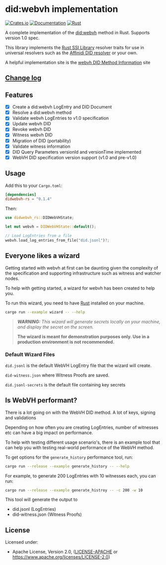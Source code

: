 # did:webvh implementation

[![Crates.io](https://img.shields.io/crates/v/didwebvh-rs.svg)](https://crates.io/crates/didwebvh-rs)
[![Documentation](https://docs.rs/didwebvh-rs/badge.svg)](https://docs.rs/didwebvh-rs)
[![Rust](https://img.shields.io/badge/rust-1.88.0%2B-blue.svg?maxAge=3600)](https://github.com/decentralized-identity/didwebvh-rs)

A complete implementation of the [did:webvh](https://identity.foundation/didwebvh/v1.0/)
method in Rust. Supports version 1.0 spec.

This library implements the [Rust SSI Library](https://github.com/spruceid/ssi)
resolver traits for use in universal resolvers such as the [Affinidi DID resolver](https://github.com/affinidi/affinidi-tdk-rs/tree/main/crates/affinidi-did-resolver)
or your own.

A helpful implementation site is the [webvh DID Method Information](https://didwebvh.info/)
site

## [Change log](CHANGELOG.md)

## Features

- [x] Create a did:webvh LogEntry and DID Document
- [x] Resolve a did:webvh method
- [x] Validate webvh LogEntries to v1.0 specification
- [x] Update webvh DID
- [x] Revoke webvh DID
- [x] Witness webvh DID
- [x] Migration of DID (portability)
- [x] Validate witness information
- [x] DID Query Parameters versionId and versionTime implemented
- [x] WebVH DID specification version support (v1.0 and pre-v1.0)

## Usage

Add this to your `Cargo.toml`:

```toml
[dependencies]
didwebvh-rs = "0.1.4"
```

Then:

```rust
use didwebvh_rs::DIDWebVHState;

let mut webvh = DIDWebVHState::default();

// Load LogEntries from a file
webvh.load_log_entries_from_file("did.jsonl")?;
```

## Everyone likes a wizard

Getting started with webvh at first can be daunting given the complexity of the
specification and supporting infrastructure such as witness and watcher nodes.

To help with getting started, a wizard for webvh has been created to help you.

To run this wizard, you need to have [Rust](https://www.rust-lang.org/)
installed on your machine.

```Bash
cargo run --example wizard -- --help
```

> ***WARNING:*** *This wizard will generate secrets locally on your machine, and
display the secret on the screen.*
>
> **The wizard is meant for demonstration purposes only. Use in a production
environment is not recommended.**

### Default Wizard Files

`did.jsonl` is the default WebVH LogEntry file that the wizard will create.

`did-witness.json` where Witness Proofs are saved.

`did.jsonl-secrets` is the default file containing key secrets

## Is WebVH performant?

There is a lot going on with the WebVH DID method. A lot of keys, signing and
validations

Depending on how often you are creating LogEntries, number of witnesses etc can
have a big impact on performance.

To help with testing different usage scenario's, there is an example tool that can
help you with testing real-world performance of the WebVH method.

To get options for the `generate_history` performance tool, run:

```Bash
cargo run --release --example generate_history -- --help
```

For example, to generate 200 LogEntries with 10 witnesses each, you can run:

```Bash
cargo run --release --example generate_histroy -- -c 200 -w 10
```

This tool will generate the output to

- did.jsonl (LogEntries)
- did-witness.json (Witness Proofs)

## License

Licensed under:

- Apache License, Version 2.0, ([LICENSE-APACHE](LICENSE-APACHE) or <https://www.apache.org/licenses/LICENSE-2.0>)
